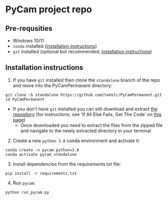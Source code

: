 # PyCam project repo

## Pre-requsities

- Windows 10/11
- `conda` installed ([installation instructions](https://docs.conda.io/projects/conda/en/latest/user-guide/install/windows.html))
- `git` installed (optional but recommended; [installation instructions](https://git-scm.com/book/en/v2/Getting-Started-Installing-Git))

## Installation instructions

1. If you have `git` installed then clone the `standalone` branch of the repo and move into the PyCamPermanent directory:
```
git clone -b standalone https://github.com/twVolc/PyCamPermanent.git
cd PyCamPermanent
```

- If you don't have `git` installed you can still download and extract [the repository](https://github.com/ubdbra001/PyCamPermanent/tree/standalone) (for instructions, see 'If All Else Fails, Get The Code' on [this page](https://www.howtogeek.com/827348/how-to-download-files-from-github/))
    - Once downloaded you need to extract the files from the zipped file and navigate to the newly extracted directory in your terminal

2. Create a new `python 3.8` conda environment and activate it:
```
conda create -n pycam python=3.8
conda activate pycam_standalone
```

3. Install dependencies from the requirements.txt file:
```
pip install -r requirements.txt
```

4. Run `pycam`:
```
python run_pycam.py
```
